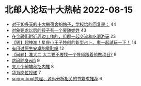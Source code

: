 # 北邮人论坛十大热帖 2022-08-15

- [对于10多天的十大搬宿舍的帖子，学校给的回复是：](https://bbs.byr.cn/article/Picture/3326871) 44
- [对象要求以后的孩子有一个要随她姓](https://bbs.byr.cn/article/Feeling/3191513) 43
- [在金融街附近周边工作的，组群一起交流和吃喝游玩](https://bbs.byr.cn/article/Friends/2028066) 23
- [【转】超神准！星座小王子独创的新型占卜、來一起試玩一下！](https://bbs.byr.cn/article/Constellations/326533) 14
- [有用过原生安卓的童鞋吗](https://bbs.byr.cn/article/DigiLife/317668) 12
- [【问题】准大二 大二要不要找一个导师跟着他做项目?](https://bbs.byr.cn/article/AimGraduate/1218542) 9
- [求问随身wifi](https://bbs.byr.cn/article/Talking/6359376) 9
- [来几个前端秋招内推](https://bbs.byr.cn/article/WorkLife/1190004) 8
- [华为岗位投递](https://bbs.byr.cn/article/Job/2169958) 7
- [spring boot原理、源码分析相关的书籍求推荐](https://bbs.byr.cn/article/Java/66511) 6


